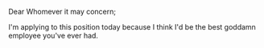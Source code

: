 Dear Whomever it may concern;

I'm applying to this position today because I think I'd be the best goddamn
employee you've ever had.
